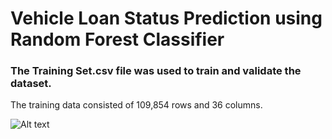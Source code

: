 # Vehicle Loan Status Prediction using Random Forest Classifier
### The Training Set.csv file was used to train and validate the dataset.

The training data consisted of 109,854 rows and 36 columns.

![Alt text](C:/Users/shash/Desktop/Capture.jpg?raw=true "Title")
